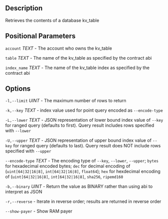 ## Description

Retrieves the contents of a database kv_table

## Positional Parameters
`account` _TEXT_ - The account who owns the kv_table

`table` _TEXT_ - The name of the kv_table as specified by the contract abi

`index_name` _TEXT_ - The name of the kv_table index as specified by the contract abi

## Options
`-l,--limit` _UINT_ - The maximum number of rows to return

`-k,--key` _TEXT_ - index value used for point query encoded as `--encode-type`

`-L,--lower` _TEXT_ - JSON representation of lower bound index value of `--key` for ranged query (defaults to first). Query result includes rows specified with `--lower`

`-U,--upper` _TEXT_ - JSON representation of upper bound index value of `--key` for ranged query (defaults to last). Query result does NOT include rows specified with `--upper`

`--encode-type` _TEXT_ - The encoding type of `--key`, `--lower`, `--upper`; `bytes` for hexadecimal encoded bytes; `dec` for decimal encoding of (`uint[64|32|16|8]`, `int[64|32|16|8]`, `float64`); `hex` for hexdecimal encoding of (`uint[64|32|16|8]`, `int[64|32|16|8]`, `sha256`, `ripemd160`

`-b,--binary` _UINT_ - Return the value as BINARY rather than using abi to interpret as JSON

`-r,--reverse` - Iterate in reverse order; results are returned in reverse order

`--show-payer` - Show RAM payer
